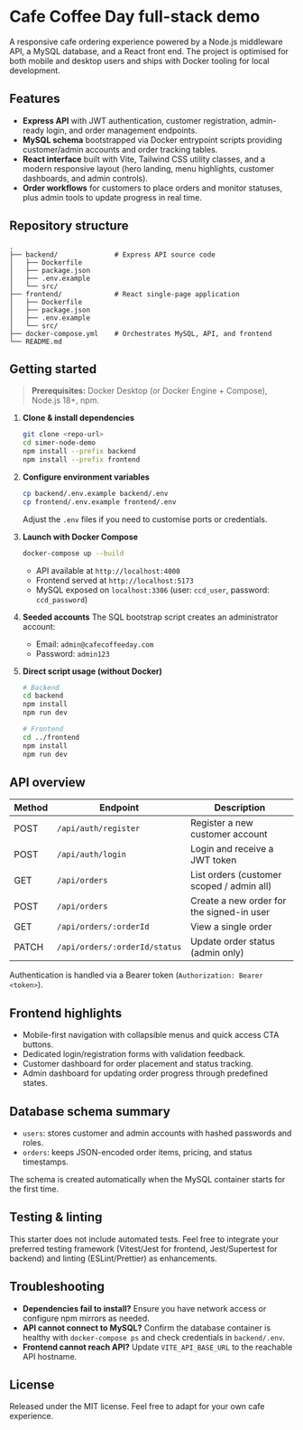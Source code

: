 # Cafe Coffee Day full-stack demo

A responsive cafe ordering experience powered by a Node.js middleware API, a MySQL database, and a React front end. The project is optimised for both mobile and desktop users and ships with Docker tooling for local development.

## Features

- **Express API** with JWT authentication, customer registration, admin-ready login, and order management endpoints.
- **MySQL schema** bootstrapped via Docker entrypoint scripts providing customer/admin accounts and order tracking tables.
- **React interface** built with Vite, Tailwind CSS utility classes, and a modern responsive layout (hero landing, menu highlights, customer dashboards, and admin controls).
- **Order workflows** for customers to place orders and monitor statuses, plus admin tools to update progress in real time.

## Repository structure

```
.
├── backend/              # Express API source code
│   ├── Dockerfile
│   ├── package.json
│   ├── .env.example
│   └── src/
├── frontend/             # React single-page application
│   ├── Dockerfile
│   ├── package.json
│   ├── .env.example
│   └── src/
├── docker-compose.yml    # Orchestrates MySQL, API, and frontend
└── README.md
```

## Getting started

> **Prerequisites:** Docker Desktop (or Docker Engine + Compose), Node.js 18+, npm.

1. **Clone & install dependencies**
   ```bash
   git clone <repo-url>
   cd simer-node-demo
   npm install --prefix backend
   npm install --prefix frontend
   ```

2. **Configure environment variables**
   ```bash
   cp backend/.env.example backend/.env
   cp frontend/.env.example frontend/.env
   ```
   Adjust the `.env` files if you need to customise ports or credentials.

3. **Launch with Docker Compose**
   ```bash
   docker-compose up --build
   ```
   - API available at `http://localhost:4000`
   - Frontend served at `http://localhost:5173`
   - MySQL exposed on `localhost:3306` (user: `ccd_user`, password: `ccd_password`)

4. **Seeded accounts**
   The SQL bootstrap script creates an administrator account:
   - Email: `admin@cafecoffeeday.com`
   - Password: `admin123`

5. **Direct script usage (without Docker)**
   ```bash
   # Backend
   cd backend
   npm install
   npm run dev

   # Frontend
   cd ../frontend
   npm install
   npm run dev
   ```

## API overview

| Method | Endpoint                     | Description                               |
| ------ | ---------------------------- | ----------------------------------------- |
| POST   | `/api/auth/register`         | Register a new customer account           |
| POST   | `/api/auth/login`            | Login and receive a JWT token             |
| GET    | `/api/orders`                | List orders (customer scoped / admin all) |
| POST   | `/api/orders`                | Create a new order for the signed-in user |
| GET    | `/api/orders/:orderId`       | View a single order                       |
| PATCH  | `/api/orders/:orderId/status`| Update order status (admin only)          |

Authentication is handled via a Bearer token (`Authorization: Bearer <token>`).

## Frontend highlights

- Mobile-first navigation with collapsible menus and quick access CTA buttons.
- Dedicated login/registration forms with validation feedback.
- Customer dashboard for order placement and status tracking.
- Admin dashboard for updating order progress through predefined states.

## Database schema summary

- `users`: stores customer and admin accounts with hashed passwords and roles.
- `orders`: keeps JSON-encoded order items, pricing, and status timestamps.

The schema is created automatically when the MySQL container starts for the first time.

## Testing & linting

This starter does not include automated tests. Feel free to integrate your preferred testing framework (Vitest/Jest for frontend, Jest/Supertest for backend) and linting (ESLint/Prettier) as enhancements.

## Troubleshooting

- **Dependencies fail to install?** Ensure you have network access or configure npm mirrors as needed.
- **API cannot connect to MySQL?** Confirm the database container is healthy with `docker-compose ps` and check credentials in `backend/.env`.
- **Frontend cannot reach API?** Update `VITE_API_BASE_URL` to the reachable API hostname.

## License

Released under the MIT license. Feel free to adapt for your own cafe experience.
